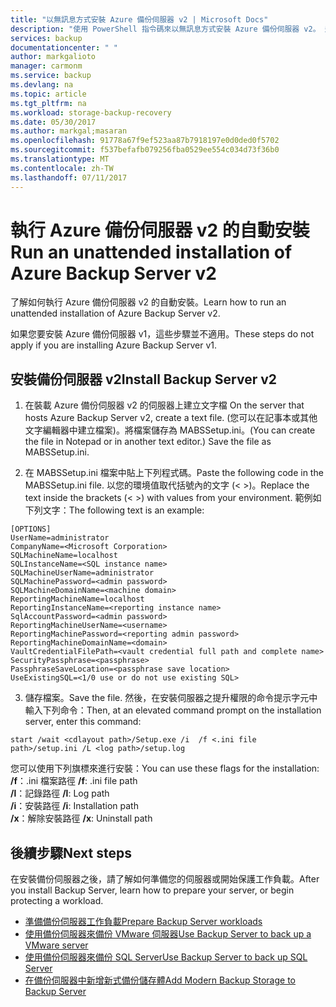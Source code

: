 ```yaml
---
title: "以無訊息方式安裝 Azure 備份伺服器 v2 | Microsoft Docs"
description: "使用 PowerShell 指令碼來以無訊息方式安裝 Azure 備份伺服器 v2。 這種安裝也稱為自動安裝。"
services: backup
documentationcenter: " "
author: markgalioto
manager: carmonm
ms.service: backup
ms.devlang: na
ms.topic: article
ms.tgt_pltfrm: na
ms.workload: storage-backup-recovery
ms.date: 05/30/2017
ms.author: markgal;masaran
ms.openlocfilehash: 91778a67f9ef523aa87b7918197e0d0ded0f5702
ms.sourcegitcommit: f537befafb079256fba0529ee554c034d73f36b0
ms.translationtype: MT
ms.contentlocale: zh-TW
ms.lasthandoff: 07/11/2017
---
```

# <a name="run-an-unattended-installation-of-azure-backup-server-v2"></a><span data-ttu-id="fc6a5-104">執行 Azure 備份伺服器 v2 的自動安裝</span><span class="sxs-lookup"><span data-stu-id="fc6a5-104">Run an unattended installation of Azure Backup Server v2</span></span>

<span data-ttu-id="fc6a5-105">了解如何執行 Azure 備份伺服器 v2 的自動安裝。</span><span class="sxs-lookup"><span data-stu-id="fc6a5-105">Learn how to run an unattended installation of Azure Backup Server v2.</span></span> 

<span data-ttu-id="fc6a5-106">如果您要安裝 Azure 備份伺服器 v1，這些步驟並不適用。</span><span class="sxs-lookup"><span data-stu-id="fc6a5-106">These steps do not apply if you are installing Azure Backup Server v1.</span></span>

## <a name="install-backup-server-v2"></a><span data-ttu-id="fc6a5-107">安裝備份伺服器 v2</span><span class="sxs-lookup"><span data-stu-id="fc6a5-107">Install Backup Server v2</span></span>

1. <span data-ttu-id="fc6a5-108">在裝載 Azure 備份伺服器 v2 的伺服器上建立文字檔 </span><span class="sxs-lookup"><span data-stu-id="fc6a5-108">On the server that hosts Azure Backup Server v2, create a text file.</span></span> <span data-ttu-id="fc6a5-109">(您可以在記事本或其他文字編輯器中建立檔案)。將檔案儲存為 MABSSetup.ini。</span><span class="sxs-lookup"><span data-stu-id="fc6a5-109">(You can create the file in Notepad or in another text editor.) Save the file as MABSSetup.ini.</span></span> 

2. <span data-ttu-id="fc6a5-110">在 MABSSetup.ini 檔案中貼上下列程式碼。</span><span class="sxs-lookup"><span data-stu-id="fc6a5-110">Paste the following code in the MABSSetup.ini file.</span></span> <span data-ttu-id="fc6a5-111">以您的環境值取代括號內的文字 (\< \>)。</span><span class="sxs-lookup"><span data-stu-id="fc6a5-111">Replace the text inside the brackets (\< \>) with values from your environment.</span></span> <span data-ttu-id="fc6a5-112">範例如下列文字：</span><span class="sxs-lookup"><span data-stu-id="fc6a5-112">The following text is an example:</span></span>

  ```
  [OPTIONS]
  UserName=administrator
  CompanyName=<Microsoft Corporation>
  SQLMachineName=localhost
  SQLInstanceName=<SQL instance name>
  SQLMachineUserName=administrator
  SQLMachinePassword=<admin password>
  SQLMachineDomainName=<machine domain>
  ReportingMachineName=localhost
  ReportingInstanceName=<reporting instance name>
  SqlAccountPassword=<admin password>
  ReportingMachineUserName=<username>
  ReportingMachinePassword=<reporting admin password>
  ReportingMachineDomainName=<domain>
  VaultCredentialFilePath=<vault credential full path and complete name>
  SecurityPassphrase=<passphrase>
  PassphraseSaveLocation=<passphrase save location>
  UseExistingSQL=<1/0 use or do not use existing SQL>
  ```

3. <span data-ttu-id="fc6a5-113">儲存檔案。</span><span class="sxs-lookup"><span data-stu-id="fc6a5-113">Save the file.</span></span> <span data-ttu-id="fc6a5-114">然後，在安裝伺服器之提升權限的命令提示字元中輸入下列命令：</span><span class="sxs-lookup"><span data-stu-id="fc6a5-114">Then, at an elevated command prompt on the installation server, enter this command:</span></span>

  ```
  start /wait <cdlayout path>/Setup.exe /i  /f <.ini file path>/setup.ini /L <log path>/setup.log
  ```

<span data-ttu-id="fc6a5-115">您可以使用下列旗標來進行安裝：</span><span class="sxs-lookup"><span data-stu-id="fc6a5-115">You can use these flags for the installation:</span></span></br><span data-ttu-id="fc6a5-116">
**/f**：.ini 檔案路徑</span><span class="sxs-lookup"><span data-stu-id="fc6a5-116">
**/f**: .ini file path</span></span></br><span data-ttu-id="fc6a5-117">
**/l**：記錄路徑</span><span class="sxs-lookup"><span data-stu-id="fc6a5-117">
**/l**: Log path</span></span></br><span data-ttu-id="fc6a5-118">
**/i**：安裝路徑</span><span class="sxs-lookup"><span data-stu-id="fc6a5-118">
**/i**: Installation path</span></span></br><span data-ttu-id="fc6a5-119">
**/x**：解除安裝路徑</span><span class="sxs-lookup"><span data-stu-id="fc6a5-119">
**/x**: Uninstall path</span></span></br>

## <a name="next-steps"></a><span data-ttu-id="fc6a5-120">後續步驟</span><span class="sxs-lookup"><span data-stu-id="fc6a5-120">Next steps</span></span>
<span data-ttu-id="fc6a5-121">在安裝備份伺服器之後，請了解如何準備您的伺服器或開始保護工作負載。</span><span class="sxs-lookup"><span data-stu-id="fc6a5-121">After you install Backup Server, learn how to prepare your server, or begin protecting a workload.</span></span>

- [<span data-ttu-id="fc6a5-122">準備備份伺服器工作負載</span><span class="sxs-lookup"><span data-stu-id="fc6a5-122">Prepare Backup Server workloads</span></span>](backup-azure-microsoft-azure-backup.md)
- [<span data-ttu-id="fc6a5-123">使用備份伺服器來備份 VMware 伺服器</span><span class="sxs-lookup"><span data-stu-id="fc6a5-123">Use Backup Server to back up a VMware server</span></span>](backup-azure-backup-server-vmware.md)
- [<span data-ttu-id="fc6a5-124">使用備份伺服器來備份 SQL Server</span><span class="sxs-lookup"><span data-stu-id="fc6a5-124">Use Backup Server to back up SQL Server</span></span>](backup-azure-sql-mabs.md)
- [<span data-ttu-id="fc6a5-125">在備份伺服器中新增新式備份儲存體</span><span class="sxs-lookup"><span data-stu-id="fc6a5-125">Add Modern Backup Storage to Backup Server</span></span>](backup-mabs-add-storage.md)
